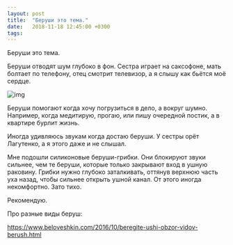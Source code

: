 ```yaml
---
layout: post
title:  "Беруши это тема."
date:   2018-11-18 12:45:00 +0300
tags:   
---
```


Беруши это тема. 

Беруши отводят шум глубоко в фон. Сестра играет на саксофоне, мать болтает по телефону, отец смотрит телевизор, а я слышу как бьётся моё сердце. 

![img](https://pp.userapi.com/c846416/v846416580/128d2a/cEail6gFbLg.jpg)

<!--excerpt-->

Беруши помогают когда хочу погрузиться в дело, а вокруг шумно. Например, когда медитирую, прогаю, или пишу очередной постик, а в квартире бурлит жизнь. 

Иногда удивляюсь звукам когда достаю беруши. У сестры орёт Лагутенко, а я этого даже и не слышал. 

Мне подошли силиконовые беруши-грибки. Они блокируют звуки сильнее, чем те беруши, которые только закрывают вход в ушную раковину. Грибки нужно глубоко заталкивать, оттянув верхнюю часть уха назад, чтобы сильнее открыть ушной канал. От этого иногда некомфортно. Зато тихо. 

Рекомендую.

Про разные виды беруш: 

https://www.beloveshkin.com/2016/10/beregite-ushi-obzor-vidov-berush.html
